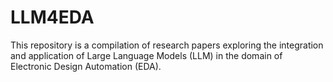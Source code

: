 # LLM4EDA

This repository is a compilation of research papers exploring the integration and application of Large Language Models (LLM) in the domain of Electronic Design Automation (EDA).
 
